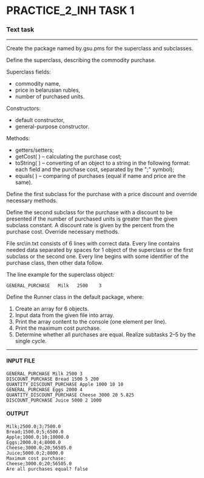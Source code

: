 # PRACTICE_2_INH TASK 1

### Text task

---

Create the package named by.gsu.pms for the superclass and subclasses.

Define the superclass, describing the commodity purchase.

Superclass fields:
 - commodity name,
 - price in belarusian rubles, 
 - number of purchased units.

Constructors: 
 - default constructor,
 - general-purpose constructor.

Methods: 
 - getters/setters;
 - getCost( ) – calculating the purchase cost;
 - toString( ) – converting of an object to a string in the following format: each field and the purchase cost, separated by the ";" symbol);
 - equals( ) – comparing of purchases (equal if name and price are the same). 

Define the first subclass for the purchase with a price discount and override necessary methods. 

Define the second subclass for the purchase with a discount to be presented if the number of purchased units is greater than the given subclass constant. A discount rate is given by the percent from the purchase cost. Override necessary methods.

File src\in.txt consists of 6 lines with correct data. Every line contains needed data separated by spaces for 1 object of the superclass or the first subclass or the second one. Every line begins with some identifier of the purchase class, then other data follow. 

The line example for the superclass object: 

```
GENERAL_PURCHASE   Milk   2500    3
```

Define the Runner class in the default package, where:
1. Create an array for 6 objects.
2. Input data from the given file into array.
3. Print the array content to the console (one element per line).
4. Print the maximum cost purchase.
5. Determine whether all purchases are equal.
Realize subtasks 2–5 by the single cycle.

---

#### INPUT FILE

```
GENERAL_PURCHASE Milk 2500 3
DISCOUNT_PURCHASE Bread 1500 5 200
QUANTITY_DISCOUNT_PURCHASE Apple 1000 10 10
GENERAL_PURCHASE Eggs 2000 4
QUANTITY_DISCOUNT_PURCHASE Cheese 3000 20 5.825
DISCOUNT_PURCHASE Juice 5000 2 1000
```

#### OUTPUT

```
Milk;2500.0;3;7500.0
Bread;1500.0;5;6500.0
Apple;1000.0;10;10000.0
Eggs;2000.0;4;8000.0
Cheese;3000.0;20;56505.0
Juice;5000.0;2;8000.0
Maximum cost purchase:
Cheese;3000.0;20;56505.0
Are all purchases equal? false
```
